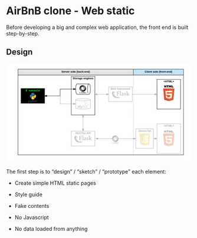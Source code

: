 # AirBnB clone - Web static

 Before developing a big and complex web application, the front end is built step-by-step.

## Design

 ![application design](illustrations/hbnb_step1.png)

 The first step is to “design” / “sketch” / “prototype” each element:

- Create simple HTML static pages

- Style guide

- Fake contents

- No Javascript

- No data loaded from anything

